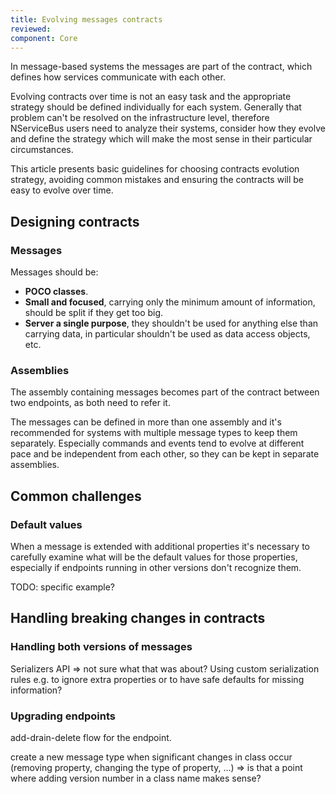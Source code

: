 ```yaml
---
title: Evolving messages contracts
reviewed: 
component: Core
---
```


In message-based systems the messages are part of the contract, which defines how services communicate with each other.

Evolving contracts over time is not an easy task and the appropriate strategy should be defined individually for each system. Generally that problem can't be resolved on the infrastructure level, therefore NServiceBus users need to analyze their systems, consider how they evolve and define the strategy which will make the most sense in their particular circumstances.

This article presents basic guidelines for choosing contracts evolution strategy, avoiding common mistakes and ensuring the contracts will be easy to evolve over time.


## Designing contracts


### Messages

Messages should be:

- **POCO classes**.
- **Small and focused**, carrying only the minimum amount of information, should be split if they get too big.
- **Server a single purpose**, they shouldn't be used for anything else than carrying data, in particular shouldn't be used as data access objects, etc.


### Assemblies

The assembly containing messages becomes part of the contract between two endpoints, as both need to refer it.

The messages can be defined in more than one assembly and it's recommended for systems with multiple message types to keep them separately. Especially commands and events tend to evolve at different pace and be independent from each other, so they can be kept in separate assemblies. 


## Common challenges


### Default values

When a message is extended with additional properties it's necessary to carefully examine what will be the default values for those properties, especially if endpoints running in other versions don't recognize them.

TODO: specific example?


## Handling breaking changes in contracts


### Handling both versions of messages

Serializers API => not sure what that was about? Using custom serialization rules e.g. to ignore extra properties or to have safe defaults for missing information?


### Upgrading endpoints

add-drain-delete flow for the endpoint.

create a new message type when significant changes in class occur (removing property, changing the type of property, ...) => is that a point where adding version number in a class name makes sense?

